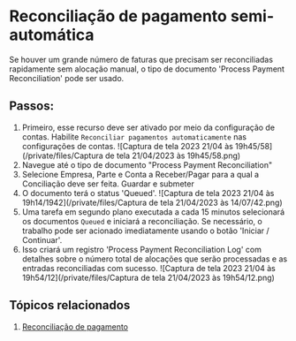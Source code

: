 # Reconciliação de pagamento semi-automática


Se houver um grande número de faturas que precisam ser reconciliadas rapidamente sem alocação manual, o tipo de documento 'Process Payment Reconciliation' pode ser usado.


## Passos:


1. Primeiro, esse recurso deve ser ativado por meio da configuração de contas. Habilite `Reconciliar pagamentos automaticamente` nas configurações de contas. ![Captura de tela 2023 21/04 às 19h45/58](/private/files/Captura de tela 21/04/2023 às 19h45/58.png)
2. Navegue até o tipo de documento "Process Payment Reconciliation"
3. Selecione Empresa, Parte e Conta a Receber/Pagar para a qual a Conciliação deve ser feita. Guardar e submeter
4. O documento terá o status 'Queued'. ![Captura de tela 2023 21/04 às 19h14/1942](/private/files/Captura de tela 21/04/2023 às 14/07/42.png)
5. Uma tarefa em segundo plano executada a cada 15 minutos selecionará os documentos `Queued` e iniciará a reconciliação. Se necessário, o trabalho pode ser acionado imediatamente usando o botão 'Iniciar / Continuar'.
6. Isso criará um registro 'Process Payment Reconciliation Log' com detalhes sobre o número total de alocações que serão processadas e as entradas reconciliadas com sucesso. ![Captura de tela 2023 21/04 às 19h54/12](/private/files/Captura de tela 21/04/2023 às 19h54/12.png)


## Tópicos relacionados


1. [Reconciliação de pagamento](/docs/v14/user/manual/en/accounts/payment-reconciliation)